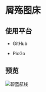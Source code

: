 # 屑殇图床

## 使用平台

* GitHub

* PicGo
  

## 预览
![碧蓝航线]([http://cdn.chuqis.com/gh/jinghuashang/image-cdn/img/106763530_p1_master1200ys.jpg](https://cdn.cbd.int/jinghuashang-imgbed@0.0.1/imgs/wallhaven-vqx33l.webp))
## 
